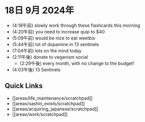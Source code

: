 # 18日 9月 2024年
- (4:18午前) slowly work through these flashcards this morning
- (4:20午前) you need to increase quip to $40
- (5:09午前) would be nice to eat weetbix
- (5:44午前) lot of dopamine in 13 sentinels
- (7:04午前) lots on the mind today
- (2:11午後) donate to veganism social
  - (2:29午後) every month, with no change to the budget!
- (4:03午後) 13 Sentinels








 



## Quick Links
- [[areas/life_maintenance/scratchpad]]
- [[areas/sashin_exists/scratchpad]]
- [[areas/acquiring_japanese/scratchpad]]
- [[areas/work/scratchpad]]
